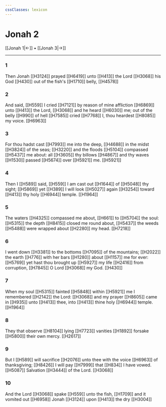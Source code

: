 ```yaml
---
cssClasses: lexicon
---
```

# Jonah 2

[[Jonah 1|←]] • [[Jonah 3|→]]

---

### 1
Then Jonah [[H3124]] prayed [[H6419]] unto [[H413]] the Lord [[H3068]] his God [[H430]] out of the fish's [[H1710]] belly, [[H4578]]

### 2
And said, [[H559]] I cried [[H7121]] by reason of mine affliction [[H6869]] unto [[H413]] the Lord, [[H3068]] and he heard [[H6030]] me; out of the belly [[H990]] of hell [[H7585]] cried [[H7768]] I, thou heardest [[H8085]] my voice. [[H6963]]

### 3
For thou hadst cast [[H7993]] me into the deep, [[H4688]] in the midst [[H3824]] of the seas; [[H3220]] and the floods [[H5104]] compassed [[H5437]] me about: all [[H3605]] thy billows [[H4867]] and thy waves [[H1530]] passed [[H5674]] over [[H5921]] me. [[H5921]]

### 4
Then I [[H589]] said, [[H559]] I am cast out [[H1644]] of [[H5048]] thy sight; [[H5869]] yet [[H389]] I will look [[H5027]] again [[H3254]] toward [[H413]] thy holy [[H6944]] temple. [[H1964]]

### 5
The waters [[H4325]] compassed me about, [[H661]] to [[H5704]] the soul: [[H5315]] the depth [[H8415]] closed me round about, [[H5437]] the weeds [[H5488]] were wrapped about [[H2280]] my head. [[H7218]]

### 6
I went down [[H3381]] to the bottoms [[H7095]] of the mountains; [[H2022]] the earth [[H776]] with her bars [[H1280]] about [[H1157]] me for ever: [[H5769]] yet hast thou brought up [[H5927]] my life [[H2416]] from corruption, [[H7845]] O Lord [[H3068]] my God. [[H430]]

### 7
When my soul [[H5315]] fainted [[H5848]] within [[H5921]] me I remembered [[H2142]] the Lord: [[H3068]] and my prayer [[H8605]] came in [[H935]] unto [[H413]] thee, into [[H413]] thine holy [[H6944]] temple. [[H1964]]

### 8
They that observe [[H8104]] lying [[H7723]] vanities [[H1892]] forsake [[H5800]] their own mercy. [[H2617]]

### 9
But I [[H589]] will sacrifice [[H2076]] unto thee with the voice [[H6963]] of thanksgiving; [[H8426]] I will pay [[H7999]] that [[H834]] I have vowed. [[H5087]] Salvation [[H3444]] of the Lord. [[H3068]]

### 10
And the Lord [[H3068]] spake [[H559]] unto the fish, [[H1709]] and it vomited out [[H6958]] Jonah [[H3124]] upon [[H413]] the dry [[H3004]]